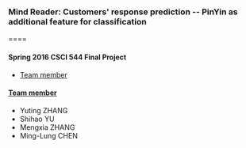 ### Mind Reader: Customers' response prediction -- PinYin as additional feature for classification
====
#### Spring 2016 CSCI 544 Final Project
* [Team member](#team)

#### [Team member](id:team)
* Yuting ZHANG
* Shihao YU
* Mengxia ZHANG
* Ming-Lung CHEN